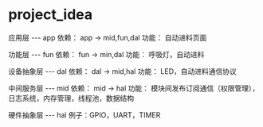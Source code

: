# project_idea

应用层 --- app
依赖： app -> mid,fun,dal
功能： 自动进料页面

功能层 --- fun
依赖： fun -> min,dal
功能： 呼吸灯，自动进料

设备抽象层 --- dal
依赖： dal -> mid,hal
功能： LED，自动进料通信协议

中间服务层 --- mid
依赖： mid -> hal
功能： 模块间发布订阅通信（权限管理），日志系统，内存管理，线程池，数据结构

硬件抽象层 --- hal
例子：GPIO，UART，TIMER






